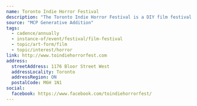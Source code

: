 ```yaml
---
name: Toronto Indie Horror Festival
description: "The Toronto Indie Horror Festival is a DIY film festival started in 2016 to showcase independent horror movies from Canada and around the world. After several years of screenings at D-Beatstro, the festival found its home at Eyesore Cinema, located at Dufferin and Bloor in Toronto, Ontario. From local short films to international found footage movies, Toronto Indie Horror Fest strives to bring frightful features to independent film lovers in the GTA."
source: "MCP Generative Addition"
tags:
  - cadence/annually
  - instance-of/event/festival/film-festival
  - topic/art-form/film
  - topic/interest/horror
link: http://www.toindiehorrorfest.com
address:
  streetAddress: 1176 Bloor Street West
  addressLocality: Toronto
  addressRegion: ON
  postalCode: M6H 1N1
social:
  facebook: https://www.facebook.com/toindiehorrorfest/
---
```

